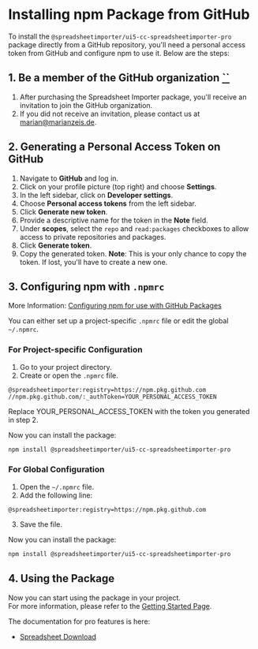 # Installing npm Package from GitHub

To install the `@spreadsheetimporter/ui5-cc-spreadsheetimporter-pro` package directly from a GitHub repository, you'll need a personal access token from GitHub and configure npm to use it. Below are the steps:

## 1. Be a member of the GitHub organization [``](https://github.com/)

1. After purchasing the Spreadsheet Importer package, you'll receive an invitation to join the GitHub organization.
2. If you did not receive an invitation, please contact us at [marian@marianzeis.de](mailto:marian@marianzeis.de).

## 2. Generating a Personal Access Token on GitHub

1. Navigate to **GitHub** and log in.
2. Click on your profile picture (top right) and choose **Settings**.
3. In the left sidebar, click on **Developer settings**.
4. Choose **Personal access tokens** from the left sidebar.
5. Click **Generate new token**.
6. Provide a descriptive name for the token in the **Note** field.
7. Under **scopes**, select the `repo` and `read:packages` checkboxes to allow access to private repositories and packages.
8. Click **Generate token**.
9. Copy the generated token. **Note**: This is your only chance to copy the token. If lost, you'll have to create a new one.

## 3. Configuring npm with `.npmrc`

More Information: [Configuring npm for use with GitHub Packages](https://docs.github.com/en/packages/working-with-a-github-packages-registry/working-with-the-npm-registry)

You can either set up a project-specific `.npmrc` file or edit the global `~/.npmrc`.

### For Project-specific Configuration

1. Go to your project directory.
2. Create or open the `.npmrc` file.

```
@spreadsheetimporter:registry=https://npm.pkg.github.com
//npm.pkg.github.com/:_authToken=YOUR_PERSONAL_ACCESS_TOKEN
```

Replace YOUR_PERSONAL_ACCESS_TOKEN with the token you generated in step 2.

Now you can install the package:

```bash
npm install @spreadsheetimporter/ui5-cc-spreadsheetimporter-pro
```

### For Global Configuration

1. Open the `~/.npmrc` file.
2. Add the following line:

```
@spreadsheetimporter:registry=https://npm.pkg.github.com
```

3. Save the file.

Now you can install the package:

```bash
npm install @spreadsheetimporter/ui5-cc-spreadsheetimporter-pro
```

## 4. Using the Package

Now you can start using the package in your project.  
For more information, please refer to the [Getting Started Page](./../GettingStarted.md).

The documentation for pro features is here:

- [Spreadsheet Download](./spreadsheetdownload.md)
